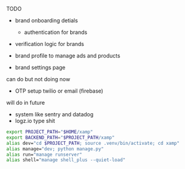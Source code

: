 TODO
- brand onboarding detials
    - authentication for brands
    
- verification logic for brands 
- brand profile to manage ads and products
- brand settings page 






can do but not doing now
- OTP setup twilio or email (firebase)

will do in future
- system like sentry and datadog
- logz.io type shit




```bash
export PROJECT_PATH="$HOME/xamp"
export BACKEND_PATH="$PROJECT_PATH/xamp"
alias dev="cd $PROJECT_PATH; source .venv/bin/activate; cd xamp"
alias manage="dev; python manage.py"
alias run="manage runserver"
alias shell="manage shell_plus --quiet-load"
```